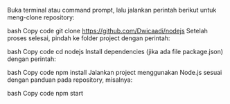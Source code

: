 Buka terminal atau command prompt, lalu jalankan perintah berikut untuk meng-clone repository:

bash
Copy code
git clone https://github.com/Dwicaadi/nodejs
Setelah proses selesai, pindah ke folder project dengan perintah:

bash
Copy code
cd nodejs
Install dependencies (jika ada file package.json) dengan perintah:

bash
Copy code
npm install
Jalankan project menggunakan Node.js sesuai dengan panduan pada repository, misalnya:

bash
Copy code
npm start
